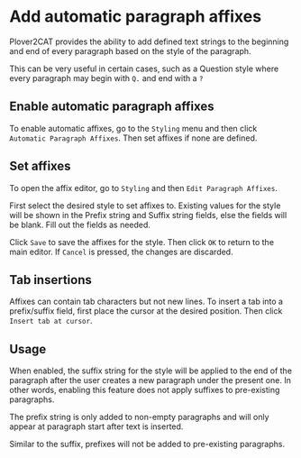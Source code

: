 # Add automatic paragraph affixes

Plover2CAT provides the ability to add defined text strings to the beginning and end of every paragraph based on the style of the paragraph.

This can be very useful in certain cases, such as a Question style where every paragraph may begin with `Q.` and end with a `?`
## Enable automatic paragraph affixes

To enable automatic affixes, go to the `Styling` menu and then click `Automatic Paragraph Affixes`. Then set affixes if none are defined.

## Set affixes

To open the affix editor, go to `Styling` and then `Edit Paragraph Affixes`. 

First select the desired style to set affixes to. Existing values for the style will be shown in the Prefix string and Suffix string fields, else the fields will be blank. Fill out the fields as needed.

Click `Save` to save the affixes for the style. Then click `OK` to return to the main editor. If `Cancel` is pressed, the changes are discarded.

## Tab insertions

Affixes can contain tab characters but not new lines. To insert a tab into a prefix/suffix field, first place the cursor at the desired position. Then click `Insert tab at cursor`.

## Usage

When enabled, the suffix string for the style will be applied to the end of the paragraph after the user creates a new paragraph under the present one. In other words, enabling this feature does not apply suffixes to pre-existing paragraphs.

The prefix string is only added to non-empty paragraphs and will only appear at paragraph start after text is inserted. 

Similar to the suffix, prefixes will not be added to pre-existing paragraphs.



